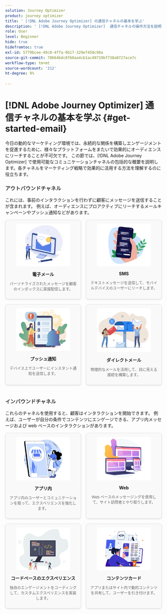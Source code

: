 ```yaml
---
solution: Journey Optimizer
product: journey optimizer
title: ' [!DNL Adobe Journey Optimizer] の通信チャネルの基本を学ぶ'
description: ' [!DNL Adobe Journey Optimizer]  通信チャネルの操作方法を説明します。'
role: User
level: Beginner
hide: true
hidefromtoc: true
exl-id: 5779bcee-49c0-4ffa-9b17-329ef458c96a
source-git-commit: 78664bdc8f68aa4cb1ac49719bf738a0727ace7c
workflow-type: tm+mt
source-wordcount: '212'
ht-degree: 9%

---
```


# [!DNL Adobe Journey Optimizer] 通信チャネルの基本を学ぶ {#get-started-email}

今日の動的なマーケティング環境では、永続的な関係を構築しエンゲージメントを促進するために、様々なプラットフォームをまたいで効果的にオーディエンスにリーチすることが不可欠です。 この節では、[!DNL Adobe Journey Optimizer] で使用可能なコミュニケーションチャネルの包括的な概要を説明します。各チャネルをマーケティング戦略で効果的に活用する方法を理解するのに役立ちます。

<!-- Outbound Channels Section -->
<div style="margin-bottom: 40px;">
    <h3 style="margin-bottom: 16px; color: #333;">アウトバウンドチャネル</h3>
    <p>これには、事前のインタラクションを行わずに顧客にメッセージを送信することが含まれます。 例えば、オーディエンスにプロアクティブにリーチするメールキャンペーンやプッシュ通知などがあります。
</p>
    <div style="display: grid; grid-template-columns: repeat(auto-fit, minmax(160px, 1fr)); gap: 16px;">
        <!-- Card 1: Email -->
        <div style="border: 1px solid #e0e0e0; border-radius: 8px; padding: 12px; text-align: center; background-color: #f9f9f9; box-shadow: 0 2px 4px rgba(0,0,0,0.1);">
            <a href="../email/get-started-email.md"><img src="assets/do-not-localize/email.png" alt="電子メール" style="width: 80%; border-radius: 8px 8px 0 0;"></a>
            <h4 style="margin: 12px 0 8px;">電子メール</h4>
            <p style="font-size: 12px; color: #666;">パーソナライズされたメッセージを顧客のインボックスに直接配信します。</p>
        </div>
        <!-- Card 2: SMS -->
        <div style="border: 1px solid #e0e0e0; border-radius: 8px; padding: 12px; text-align: center; background-color: #f9f9f9; box-shadow: 0 2px 4px rgba(0,0,0,0.1);">
            <a href="../sms/get-started-sms.md"><img src="assets/do-not-localize/sms.png" alt="SMS" style="width: 80%; border-radius: 8px 8px 0 0;"></a>
            <h4 style="margin: 12px 0 8px;">SMS</h4>
            <p style="font-size: 12px; color: #666;">テキストメッセージを送信して、モバイルデバイスのユーザーにリーチします。</p>
        </div>
        <!-- Card 3: Push Notification -->
        <div style="border: 1px solid #e0e0e0; border-radius: 8px; padding: 12px; text-align: center; background-color: #f9f9f9; box-shadow: 0 2px 4px rgba(0,0,0,0.1);">
            <a href="../push/get-started-push.md"><img src="assets/do-not-localize/push.png" alt="プッシュ通知" style="width: 80%; border-radius: 8px 8px 0 0;"></a>
            <h4 style="margin: 12px 0 8px;">プッシュ通知</h4>
            <p style="font-size: 12px; color: #666;">デバイス上でユーザーにインスタント通知を送信します。</p>
        </div>
        <!-- Card 4: Direct Mail -->
        <div style="border: 1px solid #e0e0e0; border-radius: 8px; padding: 12px; text-align: center; background-color: #f9f9f9; box-shadow: 0 2px 4px rgba(0,0,0,0.1);">
            <a href="../direct-mail/get-started-direct-mail.md"><img src="assets/do-not-localize/direct-mail.jpg" alt="ダイレクトメール" style="width: 80%; border-radius: 8px 8px 0 0;"></a>
            <h4 style="margin: 12px 0 8px;">ダイレクトメール</h4>
            <p style="font-size: 12px; color: #666;">物理的なメールを活用して、目に見える接続を構築します。</p>
        </div>
    </div>
</div>

<!-- Inbound Channels Section -->
<div>
    <h3 style="margin-bottom: 16px; color: #333;">インバウンドチャネル</h3>
    <p>これらのチャネルを使用すると、顧客はインタラクションを開始できます。 例えば、ユーザーが自分の条件でコンテンツにエンゲージできる、アプリ内メッセージおよび web ベースのインタラクションがあります。</p>
    <div style="display: grid; grid-template-columns: repeat(auto-fit, minmax(160px, 1fr)); gap: 16px;">
        <!-- Card 1: In-app -->
        <div style="border: 1px solid #e0e0e0; border-radius: 8px; padding: 12px; text-align: center; background-color: #f9f9f9; box-shadow: 0 2px 4px rgba(0,0,0,0.1);">
            <a href="../in-app/get-started-in-app.md"><img src="assets/do-not-localize/inapp.jpg" alt="アプリ内" style="width: 80%; border-radius: 8px 8px 0 0;"></a>
            <h4 style="margin: 12px 0 8px;">アプリ内</h4>
            <p style="font-size: 12px; color: #666;">アプリ内のユーザーとコミュニケーションを取って、エクスペリエンスを強化します。</p>
        </div>
        <!-- Card 2: Web -->
        <div style="border: 1px solid #e0e0e0; border-radius: 8px; padding: 12px; text-align: center; background-color: #f9f9f9; box-shadow: 0 2px 4px rgba(0,0,0,0.1);">
            <a href="../web/get-started-web.md"><img src="assets/do-not-localize/web.jpg" alt="Web" style="width: 80%; border-radius: 8px 8px 0 0;"></a>
            <h4 style="margin: 12px 0 8px;">Web</h4>
            <p style="font-size: 12px; color: #666;">Web ベースのメッセージングを使用して、サイト訪問者とやり取りします。</p>
        </div>
        <!-- Card 3: Code-based Experience -->
        <div style="border: 1px solid #e0e0e0; border-radius: 8px; padding: 12px; text-align: center; background-color: #f9f9f9; box-shadow: 0 2px 4px rgba(0,0,0,0.1);">
            <a href="../code-based/get-started-code-based.md"><img src="assets/do-not-localize/code.png" alt="コードベースのエクスペリエンス" style="width: 80%; border-radius: 8px 8px 0 0;"></a>
            <h4 style="margin: 12px 0 8px;">コードベースのエクスペリエンス</h4>
            <p style="font-size: 12px; color: #666;">独自のエンゲージメントをコーディングして、カスタムエクスペリエンスを実装します。</p>
        </div>
        <!-- Card 4: Content Cards -->
        <div style="border: 1px solid #e0e0e0; border-radius: 8px; padding: 12px; text-align: center; background-color: #f9f9f9; box-shadow: 0 2px 4px rgba(0,0,0,0.1);">
            <a href="../content-card/get-started-content-card.md"><img src="assets/do-not-localize/cards.png" alt="コンテンツカード" style="width: 80%; border-radius: 8px 8px 0 0;"></a>
            <h4 style="margin: 12px 0 8px;">コンテンツカード</h4>
            <p style="font-size: 12px; color: #666;">アプリまたはサイト内で動的コンテンツを共有して、ユーザーを引き付けます。</p>
        </div>
    </div>
</div>